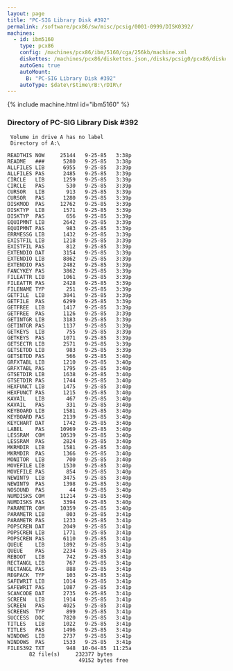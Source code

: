 ```yaml
---
layout: page
title: "PC-SIG Library Disk #392"
permalink: /software/pcx86/sw/misc/pcsig/0001-0999/DISK0392/
machines:
  - id: ibm5160
    type: pcx86
    config: /machines/pcx86/ibm/5160/cga/256kb/machine.xml
    diskettes: /machines/pcx86/diskettes.json,/disks/pcsig0/pcx86/diskettes.json
    autoGen: true
    autoMount:
      B: "PC-SIG Library Disk #392"
    autoType: $date\r$time\rB:\rDIR\r
---
```


{% include machine.html id="ibm5160" %}

### Directory of PC-SIG Library Disk #392

     Volume in drive A has no label
     Directory of A:\

    READTHIS NOW     25144   9-25-85   3:38p
    README   ###      5280   9-25-85   3:38p
    ALLFILES LIB      6955   9-25-85   3:39p
    ALLFILES PAS      2485   9-25-85   3:39p
    CIRCLE   LIB      1259   9-25-85   3:39p
    CIRCLE   PAS       530   9-25-85   3:39p
    CURSOR   LIB       913   9-25-85   3:39p
    CURSOR   PAS      1280   9-25-85   3:39p
    DISKMOD  PAS     12762   9-25-85   3:39p
    DISKTYP  LIB      1571   9-25-85   3:39p
    DISKTYP  PAS       656   9-25-85   3:39p
    EQUIPMNT LIB      2642   9-25-85   3:39p
    EQUIPMNT PAS       983   9-25-85   3:39p
    ERRMESSG LIB      1432   9-25-85   3:39p
    EXISTFIL LIB      1218   9-25-85   3:39p
    EXISTFIL PAS       812   9-25-85   3:39p
    EXTENDIO DAT      3154   9-25-85   3:39p
    EXTENDIO LIB      8862   9-25-85   3:39p
    EXTENDIO PAS      2482   9-25-85   3:39p
    FANCYKEY PAS      3862   9-25-85   3:39p
    FILEATTR LIB      1061   9-25-85   3:39p
    FILEATTR PAS      2428   9-25-85   3:39p
    FILENAME TYP       251   9-25-85   3:39p
    GETFILE  LIB      3841   9-25-85   3:39p
    GETFILE  PAS      6299   9-25-85   3:39p
    GETFREE  LIB      1417   9-25-85   3:39p
    GETFREE  PAS      1126   9-25-85   3:39p
    GETINTGR LIB      3183   9-25-85   3:39p
    GETINTGR PAS      1137   9-25-85   3:39p
    GETKEYS  LIB       755   9-25-85   3:39p
    GETKEYS  PAS      1071   9-25-85   3:39p
    GETSECTR LIB      2571   9-25-85   3:39p
    GETSETDD LIB       983   9-25-85   3:39p
    GETSETDD PAS       566   9-25-85   3:40p
    GRFXTABL LIB      1210   9-25-85   3:40p
    GRFXTABL PAS      1795   9-25-85   3:40p
    GTSETDIR LIB      1638   9-25-85   3:40p
    GTSETDIR PAS      1744   9-25-85   3:40p
    HEXFUNCT LIB      1475   9-25-85   3:40p
    HEXFUNCT PAS      1215   9-25-85   3:40p
    KAVAIL   LIB       467   9-25-85   3:40p
    KAVAIL   PAS       331   9-25-85   3:40p
    KEYBOARD LIB      1581   9-25-85   3:40p
    KEYBOARD PAS      2139   9-25-85   3:40p
    KEYCHART DAT      1742   9-25-85   3:40p
    LABEL    PAS     10969   9-25-85   3:40p
    LESSRAM  COM     10539   9-25-85   3:40p
    LESSRAM  PAS      2824   9-25-85   3:40p
    MKRMDIR  LIB      1581   9-25-85   3:40p
    MKRMDIR  PAS      1366   9-25-85   3:40p
    MONITOR  LIB       700   9-25-85   3:40p
    MOVEFILE LIB      1530   9-25-85   3:40p
    MOVEFILE PAS       854   9-25-85   3:40p
    NEWINT9  LIB      3475   9-25-85   3:40p
    NEWINT9  PAS      1398   9-25-85   3:40p
    NOSOUND  PAS        44   9-25-85   3:40p
    NUMDISKS COM     11214   9-25-85   3:40p
    NUMDISKS PAS      3394   9-25-85   3:40p
    PARAMETR COM     10359   9-25-85   3:40p
    PARAMETR LIB       803   9-25-85   3:41p
    PARAMETR PAS      1233   9-25-85   3:41p
    POPSCREN DAT      2049   9-25-85   3:41p
    POPSCREN LIB      1771   9-25-85   3:41p
    POPSCREN PAS      6110   9-25-85   3:41p
    QUEUE    LIB      1892   9-25-85   3:41p
    QUEUE    PAS      2234   9-25-85   3:41p
    REBOOT   LIB       742   9-25-85   3:41p
    RECTANGL LIB       767   9-25-85   3:41p
    RECTANGL PAS       888   9-25-85   3:41p
    REGPACK  TYP       103   9-25-85   3:41p
    SAFEWRIT LIB      1014   9-25-85   3:41p
    SAFEWRIT PAS      1087   9-25-85   3:41p
    SCANCODE DAT      2735   9-25-85   3:41p
    SCREEN   LIB      1914   9-25-85   3:41p
    SCREEN   PAS      4025   9-25-85   3:41p
    SCREENS  TYP       899   9-25-85   3:41p
    SUCCESS  DOC      7820   9-25-85   3:41p
    TITLES   LIB      1022   9-25-85   3:41p
    TITLES   PAS      1496   9-25-85   3:41p
    WINDOWS  LIB      2737   9-25-85   3:41p
    WINDOWS  PAS      1533   9-25-85   3:41p
    FILES392 TXT       948  10-04-85  11:25a
           82 file(s)     232377 bytes
                           49152 bytes free
